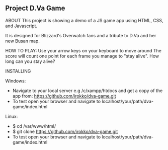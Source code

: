 ## Project D.Va Game
ABOUT
This project is showing a demo of a JS game app using HTML, CSS, and Javascript.

It is designed for Blizzard's Overwatch fans and a tribute to D.Va and her new Busan map.


HOW TO PLAY:
Use your arrow keys on your keyboard to move around
The score will count one point for each frame you manage to "stay alive".
How long can you stay alive?

INSTALLING

Windows:
* Navigate to your local server e.g /c/xampp/htdocs and get a copy of the app from:
https://github.com/irokko/dva-game.git
* To test open your browser and navigate to localhost/your/path/dva-game/index.html

Linux:
* $ cd /var/www/html/
* $ git clone https://github.com/irokko/dva-game.git
* To test open your browser and navigate to localhost/your/path/dva-game/index.html